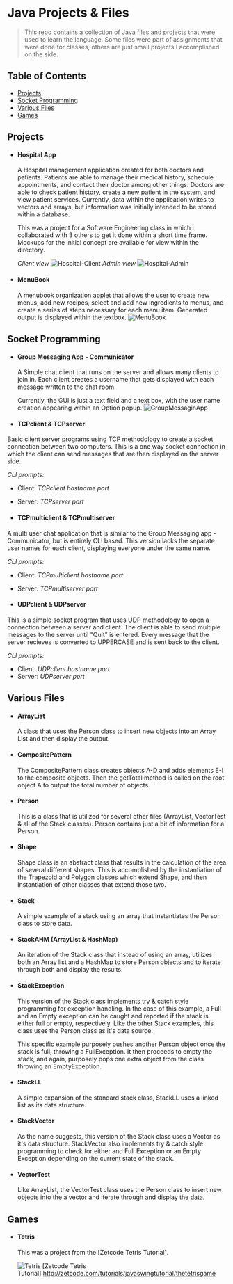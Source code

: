 # Java Projects & Files

>This repo contains a collection of Java files and projects that were used to learn the language.  Some files were part of assignments that were done for classes, others are just small projects I accomplished on the side.

## Table of Contents
* [Projects](#Projects)
* [Socket Programming](#SocketProgramming)
* [Various Files](#VariousFiles)
* [Games](#Games)

<a name="Projects"/></a>
## Projects

* #### Hospital App
  A Hospital management application created for both doctors and patients.  Patients are able to manage their medical history, schedule appointments, and contact their doctor among other things.  Doctors are able to check patient history, create a new patient in the system, and view patient services.  Currently, data within the application writes to vectors and arrays, but information was initially intended to be stored within a database.
 
  This was a project for a Software Engineering class in which I collaborated with 3 others to get it done within a short time frame.  Mockups for the initial concept are available for view within the directory.  
 
  _Client view_
  ![Hospital-Client](./Images/Hospital-Client.png)
  _Admin view_
  ![Hospital-Admin](./Images/Hospital-Admin.png)

* #### MenuBook
  A menubook organization applet that allows the user to create new menus, add new recipes, select and add new ingredients to menus, and create a series of steps necessary for each menu item.  Generated output is displayed within the textbox.
 ![MenuBook](./Images/Menubook.png)

<a name="SocketProgramming"/></a>
## Socket Programming

* #### Group Messaging App - Communicator
  A Simple chat client that runs on the server and allows many clients to join in.  Each client creates a username that gets displayed with each message written to the chat room.  
  
  Currently, the GUI is just a text field and a text box, with the user name creation appearing within an Option popup.
  ![GroupMessaginApp](./Images/GroupMessagingApp.png)    

* #### TCPclient & TCPserver
Basic client server programs using TCP methodology to create a socket connection between two computers.  This is a one way socket connection in which the client can send messages that are then displayed on the server side.

  _CLI prompts:_
  * Client: _TCPclient hostname port_
  * Server: _TCPserver port_

* #### TCPmulticlient & TCPmultiserver
A multi user chat application that is similar to the Group Messaging app - Communicator, but is entirely CLI based.  This version lacks the separate user names for each client, displaying everyone under the same name.

  _CLI prompts:_
  * Client: _TCPmulticlient hostname port_
  * Server: _TCPmultiserver port_

* #### UDPclient & UDPserver
This is a simple socket program that uses UDP methodology to open a connection between a server and client.  The client is able to send multiple messages to the server until "Quit" is entered.  Every message that the server recieves is converted to UPPERCASE and is sent back to the client.

  _CLI prompts:_
  * Client: _UDPclient hostname port_
  * Server: _UDPserver port_
  
<a name="VariousFiles"/></a>
## Various Files

* #### ArrayList
  A class that uses the Person class to insert new objects into an Array List and then display the output.

* #### CompositePattern
  The CompositePattern class creates objects A-D and adds elements E-I to the composite objects.  Then the getTotal method is called on the root object A to output the total number of objects.

* #### Person
  This is a class that is utilized for several other files (ArrayList, VectorTest & all of the Stack classes).  Person contains just a bit of information for a Person.
  
* #### Shape
  Shape class is an abstract class that results in the calculation of the area of several different shapes.  This is accomplished by the instantiation of the Trapezoid and Polygon classes which extend Shape, and then instantiation of other classes that extend those two.

* #### Stack
  A simple example of a stack using an array that instantiates the Person class to store data.  

* #### StackAHM (ArrayList & HashMap)
  An iteration of the Stack class that instead of using an array, utilizes both an Array list and a HashMap to store Person objects and to iterate through both and display the results.

* #### StackException
  This version of the Stack class implements try & catch style programming for exception handling.  In the case of this example, a Full and an Empty exception can be caught and reported if the stack is either full or empty, respectively.  Like the other Stack examples, this class uses the Person class as it's data source.
  
  This specific example purposely pushes another Person object once the stack is full, throwing a FullException.  It then proceeds to empty the stack, and again, purposely pops one extra object from the class throwing an EmptyException.

* #### StackLL
  A simple expansion of the standard stack class, StackLL uses a linked list as its data structure.
  
* #### StackVector
  As the name suggests, this version of the Stack class uses a Vector as it's data structure. StackVector also implements try & catch style programming to check for either and Full Exception or an Empty Exception depending on the current state of the stack.

* #### VectorTest
  Like ArrayList, the VectorTest class uses the Person class to insert new objects into the a vector and iterate through and display the data.

<a name="Games"/></a>
## Games

* #### Tetris
  This was a project from the [Zetcode Tetris Tutorial].  
  
  ![Tetris](./Images/Tetris.png)
  [Zetcode Tetris Tutorial]:http://zetcode.com/tutorials/javaswingtutorial/thetetrisgame
